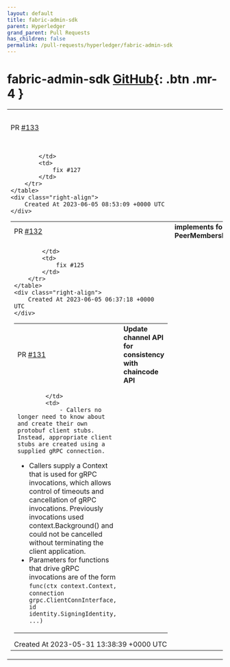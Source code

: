 ```yaml
---
layout: default
title: fabric-admin-sdk
parent: Hyperledger
grand_parent: Pull Requests
has_children: false
permalink: /pull-requests/hyperledger/fabric-admin-sdk
---
```


# fabric-admin-sdk <span class="fs-3 right-align">[GitHub](https://github.com/hyperledger/fabric-admin-sdk){: .btn .mr-4 }</span>


<div>
    <table>
        <tr>
            <td>
                PR <a href="https://github.com/hyperledger/fabric-admin-sdk/pull/133" class=".btn">#133</a>
            </td>
            <td>
                <b>
                    implement parse SignaturePolicyEnvelope to human readable expression
                </b>
            </td>
        </tr>
        <tr>
            <td>
                
            </td>
            <td>
                fix #127
            </td>
        </tr>
    </table>
    <div class="right-align">
        Created At 2023-06-05 08:53:09 +0000 UTC
    </div>
</div>

<div>
    <table>
        <tr>
            <td>
                PR <a href="https://github.com/hyperledger/fabric-admin-sdk/pull/132" class=".btn">#132</a>
            </td>
            <td>
                <b>
                    implements for PeerMembershipQuery
                </b>
            </td>
        </tr>
        <tr>
            <td>
                
            </td>
            <td>
                fix #125 
            </td>
        </tr>
    </table>
    <div class="right-align">
        Created At 2023-06-05 06:37:18 +0000 UTC
    </div>
</div>

<div>
    <table>
        <tr>
            <td>
                PR <a href="https://github.com/hyperledger/fabric-admin-sdk/pull/131" class=".btn">#131</a>
            </td>
            <td>
                <b>
                    Update channel API for consistency with chaincode API
                </b>
            </td>
        </tr>
        <tr>
            <td>
                
            </td>
            <td>
                - Callers no longer need to know about and create their own protobuf client stubs. Instead, appropriate client stubs are created using a supplied gRPC connection.
- Callers supply a Context that is used for gRPC invocations, which allows control of timeouts and cancellation of gRPC invocations. Previously invocations used context.Background() and could not be cancelled without terminating the client application.
- Parameters for functions that drive gRPC invocations are of the form `func(ctx context.Context, connection grpc.ClientConnInterface, id identity.SigningIdentity, ...)`
            </td>
        </tr>
    </table>
    <div class="right-align">
        Created At 2023-05-31 13:38:39 +0000 UTC
    </div>
</div>

